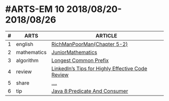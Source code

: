 #ARTS-EM 10 2018/08/20-2018/08/26
=================================

| # | ARTS | ARTICLE |
|---| ----- | ---------- |
|1|english|[RichManPoorMan(Chapter 5-2)](../english/RichManPoorMan/week10_Chapter%205-2.md)|
|2|mathematics|[JuniorMathematics](../mathematics/week10-7年级下.md)|
|3|algorithm|[Longest Common Prefix](../algorithm/week10_Longest-Common-Prefix.md)|
|4|review|[LinkedIn’s Tips for Highly Effective Code Review](../review/Week10_LinkedIn’s-Tips-for-Highly-Effective-Code-Review.md)|
|5|share|[....](../c/c_programing_language/ )|
|6|tip|[Java 8:Predicate And Consumer](../tip/Java8-PredicateAndConsumer.md)|


